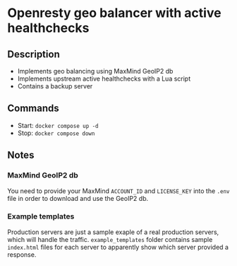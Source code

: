 # Openresty geo balancer with active healthchecks

## Description

- Implements geo balancing using MaxMind GeoIP2 db
- Implements upstream active healthchecks with a Lua script
- Contains a backup server

## Commands

- Start: `docker compose up -d`
- Stop: `docker compose down`

## Notes

### MaxMind GeoIP2 db

You need to provide your MaxMind `ACCOUNT_ID` and `LICENSE_KEY` into the `.env` file in order to download and use the GeoIP2 db.

### Example templates

Production servers are just a sample exaple of a real production servers, which will handle the traffic. `example_templates` folder contains sample `index.html` files for each server to apparently show which server provided a response.